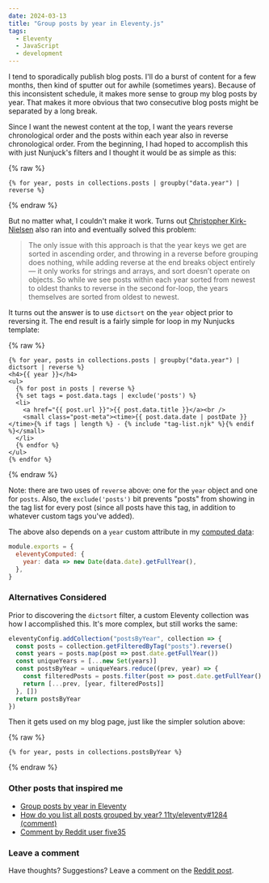 ```yaml
---
date: 2024-03-13
title: "Group posts by year in Eleventy.js"
tags:
  - Eleventy
  - JavaScript
  - development
---
```


I tend to sporadically publish blog posts. I'll do a burst of content for a few months, then kind of sputter out for awhile (sometimes years). Because of this inconsistent schedule, it makes more sense to group my blog posts by year. That makes it more obvious that two consecutive blog posts might be separated by a long break.

Since I want the newest content at the top, I want the years reverse chronological order and the posts within each year also in reverse chronological order. From the beginning, I had hoped to accomplish this with just Nunjuck's filters and I thought it would be as simple as this:

{% raw %}

```jinja2
{% for year, posts in collections.posts | groupby("data.year") | reverse %}
```

{% endraw %}

But no matter what, I couldn't make it work. Turns out [Christopher Kirk-Nielsen](https://chriskirknielsen.com/blog/group-posts-by-year-with-nunjucks-in-eleventy/) also ran into and eventually solved this problem:

> The only issue with this approach is that the year keys we get are sorted in ascending order, and throwing in a reverse before grouping does nothing, while adding reverse at the end breaks object entirely — it only works for strings and arrays, and sort doesn’t operate on objects. So while we see posts within each year sorted from newest to oldest thanks to reverse in the second for-loop, the years themselves are sorted from oldest to newest.

It turns out the answer is to use `dictsort` on the `year` object prior to reversing it. The end result is a fairly simple for loop in my Nunjucks template:

{% raw %}

```jinja2
{% for year, posts in collections.posts | groupby("data.year") | dictsort | reverse %}
<h4>{{ year }}</h4>
<ul>
  {% for post in posts | reverse %}
  {% set tags = post.data.tags | exclude('posts') %}
  <li>
    <a href="{{ post.url }}">{{ post.data.title }}</a><br />
    <small class="post-meta"><time>{{ post.data.date | postDate }}</time>{% if tags | length %} - {% include "tag-list.njk" %}{% endif %}</small>
  </li>
  {% endfor %}
</ul>
{% endfor %}
```

{% endraw %}

Note: there are two uses of `reverse` above: one for the `year` object and one for `posts`. Also, the `exclude('posts')` bit prevents "posts" from showing in the tag list for every post (since all posts have this tag, in addition to whatever custom tags you've added).

The above also depends on a `year` custom attribute in my [computed data](https://www.11ty.dev/docs/data-computed/):

```jsx
module.exports = {
  eleventyComputed: {
    year: data => new Date(data.date).getFullYear(),
  },
}
```

### Alternatives Considered

Prior to discovering the `dictsort` filter, a custom Eleventy collection was how I accomplished this. It's more complex, but still works the same:

```jsx
eleventyConfig.addCollection("postsByYear", collection => {
  const posts = collection.getFilteredByTag("posts").reverse()
  const years = posts.map(post => post.date.getFullYear())
  const uniqueYears = [...new Set(years)]
  const postsByYear = uniqueYears.reduce((prev, year) => {
    const filteredPosts = posts.filter(post => post.date.getFullYear() === year)
    return [...prev, [year, filteredPosts]]
  }, [])
  return postsByYear
})
```

Then it gets used on my blog page, just like the simpler solution above:

{% raw %}

```jinja2
{% for year, posts in collections.postsByYear %}
```

{% endraw %}

### Other posts that inspired me

- [Group posts by year in Eleventy](https://darekkay.com/blog/eleventy-group-posts-by-year/)
- [How do you list all posts grouped by year? 11ty/eleventy#1284 (comment)](https://github.com/11ty/eleventy/issues/1284#issuecomment-1026679407)
- [Comment by Reddit user five35](https://www.reddit.com/r/eleventy/comments/1bds2q2/comment/kup0d9u/)

### Leave a comment

Have thoughts? Suggestions? Leave a comment on the [Reddit post](https://www.reddit.com/r/eleventy/comments/1bds2q2/group_posts_by_year_in_eleventyjs_short_tutorial/).

